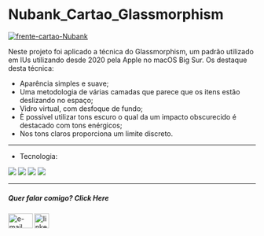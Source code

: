 # Nubank_Cartao_Glassmorphism

<a href="https://ibb.co/Sw1PrH0"><img src="https://i.ibb.co/tpN4Xnc/frente-cartao-Nubank.png" alt="frente-cartao-Nubank" border="0"></a>


Neste projeto foi aplicado a técnica do Glassmorphism, um padrão utilizado em IUs utilizando desde 2020 pela Apple no macOS Big Sur.
Os destaque desta técnica:
* Aparência simples e suave;
* Uma metodologia de várias camadas que parece que os itens estão deslizando no espaço;
* Vidro virtual, com desfoque de fundo;
* È possível utilizar tons escuro o qual da um impacto obscurecido é destacado com tons enérgicos;
* Nos tons claros proporciona um limite discreto.


___
* Tecnologia:

![](https://img.shields.io/badge/HTML-239120?style=for-the-badge&logo=html5&logoColor=white)
![](https://img.shields.io/badge/CSS-239120?&style=for-the-badge&logo=css3&logoColor=white)
![](https://img.shields.io/badge/Flutter-02569B?style=for-the-badge&logo=flutter&logoColor=white)
![](https://img.shields.io/badge/Git-E34F26?style=for-the-badge&logo=git&logoColor=white)

___
##### Quer falar comigo? Click Here

<a href="mailto:piresnilva@gmail.com" target="_blank">
<img align="left" src="https://i.ibb.co/rbWnqPH/e-mail.png" alt="e-mail" border="0" width="50px" height="30px">


<a href="https://www.linkedin.com/in/nilva-pires/" target="_blank">
  <img align="center" src="https://i.ibb.co/893NxpL/linkedin.png" alt="linkedin" border="0" width="30px" height="30px">
</a><br />